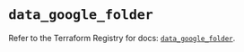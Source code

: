 # `data_google_folder`

Refer to the Terraform Registry for docs: [`data_google_folder`](https://registry.terraform.io/providers/hashicorp/google/6.6.0/docs/data-sources/folder).
